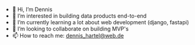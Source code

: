 - 👋 Hi, I’m Dennis
- 👀 I’m interested in building data products end-to-end
- 🌱 I’m currently learning a lot about web development (django, fastapi)
- 💞️ I’m looking to collaborate on building MVP's
- 📫 How to reach me: dennis_hartel@web.de 

<!---
Dennis1107/Dennis1107 is a ✨ special ✨ repository because its `README.md` (this file) appears on your GitHub profile.
You can click the Preview link to take a look at your changes.
--->
